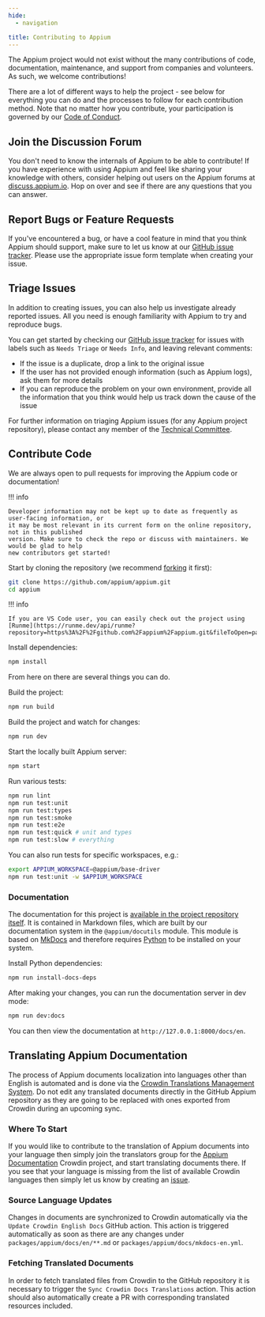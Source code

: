 ```yaml
---
hide:
  - navigation

title: Contributing to Appium
---
```


The Appium project would not exist without the many contributions of code, documentation,
maintenance, and support from companies and volunteers. As such, we welcome contributions!

There are a lot of different ways to help the project - see below for everything you can do and the
processes to follow for each contribution method. Note that no matter how you contribute, your
participation is governed by our [Code of Conduct](https://github.com/appium/appium/blob/master/CONDUCT.md).

## Join the Discussion Forum

You don't need to know the internals of Appium to be able to contribute! If you have experience with
using Appium and feel like sharing your knowledge with others, consider helping out users on the
Appium forums at [discuss.appium.io](https://discuss.appium.io/). Hop on over and see if there are
any questions that you can answer.

## Report Bugs or Feature Requests

If you've encountered a bug, or have a cool feature in mind that you think Appium should support,
make sure to let us know at our [GitHub issue tracker](https://github.com/appium/appium/issues).
Please use the appropriate issue form template when creating your issue.

## Triage Issues

In addition to creating issues, you can also help us investigate already reported issues. All you
need is enough familiarity with Appium to try and reproduce bugs.

You can get started by checking our [GitHub issue tracker](https://github.com/appium/appium/issues)
for issues with labels such as `Needs Triage` or `Needs Info`, and leaving relevant comments:

- If the issue is a duplicate, drop a link to the original issue
- If the user has not provided enough information (such as Appium logs), ask them for more details
- If you can reproduce the problem on your own environment, provide all the information that you think
  would help us track down the cause of the issue

For further information on triaging Appium issues (for any Appium project repository), please contact
any member of the [Technical Committee](https://github.com/appium/appium/blob/master/GOVERNANCE.md#the-technical-committee).

## Contribute Code

We are always open to pull requests for improving the Appium code or documentation!

!!! info

    Developer information may not be kept up to date as frequently as user-facing information, or
    it may be most relevant in its current form on the online repository, not in this published
    version. Make sure to check the repo or discuss with maintainers. We would be glad to help
    new contributors get started!

Start by cloning the repository (we recommend [forking](https://github.com/appium/appium/fork)
it first):

```sh
git clone https://github.com/appium/appium.git
cd appium
```

!!! info

    If you are VS Code user, you can easily check out the project using [Runme](https://runme.dev/api/runme?repository=https%3A%2F%2Fgithub.com%2Fappium%2Fappium.git&fileToOpen=packages%2Fappium%2Fdocs%2Fen%2Fcontributing%2Findex.md).

Install dependencies:

```sh
npm install
```

From here on there are several things you can do.

Build the project:

```sh
npm run build
```

Build the project and watch for changes:

```sh
npm run dev
```

Start the locally built Appium server:

```sh
npm start
```

Run various tests:

```sh
npm run lint
npm run test:unit
npm run test:types
npm run test:smoke
npm run test:e2e
npm run test:quick # unit and types
npm run test:slow # everything
```

You can also run tests for specific workspaces, e.g.:

```sh
export APPIUM_WORKSPACE=@appium/base-driver
npm run test:unit -w $APPIUM_WORKSPACE
```

### Documentation

The documentation for this project is [available in the project repository itself](https://github.com/appium/appium/tree/master/packages/appium/docs).
It is contained in Markdown files, which are built by our documentation system in the
`@appium/docutils` module. This module is based on [MkDocs](https://www.mkdocs.org/) and therefore
requires [Python](https://www.python.org/) to be installed on your system.

Install Python dependencies:

```sh
npm run install-docs-deps
```

After making your changes, you can run the documentation server in dev mode:

```sh
npm run dev:docs
```

You can then view the documentation at `http://127.0.0.1:8000/docs/en`.

## Translating Appium Documentation

The process of Appium documents localization into languages other than English is automated and is done via
the [Crowdin Translations Management System](https://crowdin.com). Do not edit any translated documents
directly in the GitHub Appium repository as they are going to be replaced with ones exported from Crowdin
during an upcoming sync.

### Where To Start

If you would like to contribute to the translation of Appium documents into your language then simply join
the translators group for the [Appium Documentation](https://crowdin.com/project/appium-documentation)
Crowdin project, and start translating documents there. If you see that your language is missing from
the list of available Crowdin languages then simply let us know by creating an
[issue](https://github.com/appium/appium/issues).

### Source Language Updates

Changes in documents are synchronized to Crowdin automatically via the `Update Crowdin English Docs` GitHub action.
This action is triggered automatically as soon as there are any changes under `packages/appium/docs/en/**.md`
or `packages/appium/docs/mkdocs-en.yml`.

### Fetching Translated Documents

In order to fetch translated files from Crowdin to the GitHub repository it is necessary to trigger
the `Sync Crowdin Docs Translations` action. This action should also automatically create a PR with
corresponding translated resources included.
